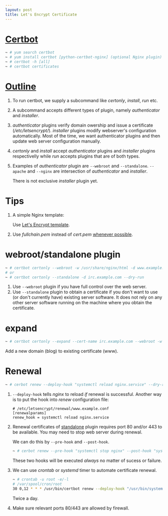 ```yaml
---
layout: post
title: Let's Encrypt Certificate
---
```


# [Certbot](https://certbot.eff.org/docs/using.html)

```bash
~ # yum search certbot
~ # yum install certbot [python-certbot-nginx] (optional Nginx plugin)
~ # certbot -h [all]
~ # certbot certificates
```

# [Outline](https://certbot.eff.org/docs/using.html#getting-certificates-and-choosing-plugins)

1. To run certbot, we supply a subcommand like *certonly*, *install*, *run* etc.
2. A subcommand accepts different types of plugin, namely *authenticator* and *installer*.
3. *authenticator* plugins verify domain owership and issue a certificate (*/etc/letsencrypt/*). *installer* plugins modify webserver's configuration automatically. Most of the time, we want authenticator plugins and then update web server configuration manually.
4. *certonly* and *install* accept *authenticator* plugins and *installer* plugins respectivelly while *run* accepts plugins that are of both types.
5. Examples of *authenticator* plugin are `--webroot` and `--standalone`. `--apache` and `--nginx` are intersection of *authenticator* and *installer*.

   There is not exclusive *installer* plugin yet.

# Tips

1. A simple Nginx template:

   Use [Let's Encrypt template](/2017/04/11/nginx).
2. Use *fullchain.pem* instead of *cert.pem* [whenever possible](https://github.com/v2ray/v2ray-core/issues/509#issuecomment-319321002).

# webroot/standalone plugin

```bash
~ # certbot certonly --webroot -w /usr/share/nginx/html -d www.example.com --dry-run
# or
~ # certbot certonly --standalone -d irc.example.com --dry-run
```

1. Use `--webroot` plugin if you have full control over the web server.
2. Use `--standalone` plugin to obtain a certificate if you don't want to use (or don't currently have) existing server software. It does not rely on any other server software running on the machine where you obtain the certificate.

# expand

```bash
~ # certbot certonly --expand --cert-name irc.example.com --webroot -w /usr/share/nginx/html/ -d blog.example.com,www.example.com --dry-run
```

Add a new domain (blog) to existing certificate (www).

# Renewal

```bash
~ # cerbot renew --deploy-hook "systemctl reload nginx.service" --dry-run
```

1. `--deploy-hook` tells *nginx* to reload *if* renewal is successful. Another way is to put the hook into *renew* configuration file:

   ```
   # /etc/letsencrypt/renewal/www.example.conf
   [renewalparams]
   renew_hook = systemctl reload nginx.service
   ```

2. Renewal certificates of [standalone](https://certbot.eff.org/docs/using.html#standalone) plugin requires port 80 and/or 443 to be available. You may need to stop web server during renewal.

   We can do this by `--pre-hook` and `--post-hook`.

   ```bash
   ~ # cerbot renew --pre-hook "systemctl stop nginx" --post-hook "systemctl start nginx" --dry-run
   ```

   These two hooks will be executed *always* no matter of sucess or failure.
3. We can use *crontab* or *systemd* timer to automate certificate renewal.

   ```bash
   ~ # crontab -u root -e/-l
   # /var/spool/cron/root
   30 0,12 * * * /usr/bin/certbot renew --deploy-hook "/usr/bin/systemctl reload nginx.service" --quiet
   ```

   Twice a day.
4. Make sure relevant ports 80/443 are allowed by firewall.